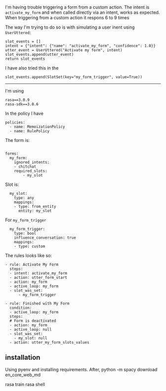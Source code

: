 
I'm having trouble triggering a form from a custom action.
The intent is `activate_my_form` and when called directly via an intent, works as expected.
When triggering from a custom action it respons 6 to 9 times






The way I'm trying to do so is with simulating a user inent using `UserUttered`:

```
slot_events = []
intent = {"intent": {"name": "activate_my_form", "confidence": 1.0}}
utter_event = UserUttered("Activate my form", intent)
slot_events.append(utter_event)
return slot_events
```

I have also tried this in the

```
slot_events.append(SlotSet(key="my_form_trigger", value=True))
```

------------------

I'm using

```
rasa==3.0.9
rasa-sdk==3.0.6
```

In the policy I have
```
policies:
  - name: MemoizationPolicy
  - name: RulePolicy
```


The form is:

```

forms:
  my_form:
    ignored_intents:
    - chitchat
    required_slots:
        - my_slot

```

Slot is:

```
  my_slot:
    type: any
    mappings:
    - type: from_entity
      entity: my_slot
```

For `my_form_trigger`

```
  my_form_trigger:
    type: bool
    influence_conversation: true
    mappings:
    - type: custom
```

The rules looks like so:


```
- rule: Activate My Form
  steps:
  - intent: activate_my_form
  - action: utter_form_start
  - action: my_form
  - active_loop: my_form
  - slot_was_set:
      - my_form_trigger

- rule: Finished with My Form
  condition:
  - active_loop: my_form
  steps:
  # Form is deactivated
  - action: my_form
  - active_loop: null
  - slot_was_set:
    - my_slot: null
  - action: utter_my_form_slots_values
```

## installation

Using pyenv  and installing requirements. After, python -m spacy download en_core_web_md

rasa train
rasa shell



